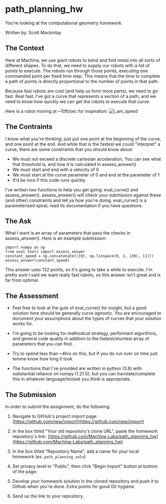 # path_planning_hw
You're looking at the computational geometry homework. 

Written by: Scott Mackinlay

## The Context
Here at Machina, we use giant robots to bend and fold metal into all sorts of different shapes. To do that, we need to supply our robots with a list of points to execute. The robots run through those points, executing one commanded point per fixed time step. This means that the time to complete a path of points is directly proportional to the number of points in that path. 


Because fast robots are cool (and help us form more parts), we need to go fast. Real fast. I've got a curve that represents a section of a path, and we need to know how quickly we can get the robots to execute that curve. 

Here is a robot moving at ~10ft/sec for inspiration:
![i_am_speed](i_am_speed.gif?raw=True)

## The Contraints
I know what you're thinking: just put one point at the beginning of the curve, and one point at the end. And while that is the fastest we could "interpret" a curve, there are some constraints that you should know about:
- We must not exceed a discrete cartesian acceleration. You can see what that threshold is, and how it is calculated in assess_answer()
- We must start and end with a velocity of 0
- We must start at the curve parameter of 0 and end at the parameter of 1
- It'd be nice if this code runs quickly

I've written two functions to help you get going: eval_curve() and assess_answer(). assess_answer() will check your submission against these (and other) constraints and tell ya how you're doing. eval_curve() is a parameterized spiral; read its documentation if you have questions. 

 ## The Ask
What I want is an array of parameters that pass the checks in assess_answer(). Here is an example submission:

```
import numpy as np
from eval_tools import assess_answer
constant_speed = np.concatenate(([0], np.linspace(0, 1, 130), [1]))
assess_answer(constant_speed)
```

This answer uses 132 points, so it's going to take a while to execute. I'm pretty sure I said we want really fast robots, so this answer isn't great and is far from optimal. 

## The Assessment
- Feel free to look at the guts of eval_curve() for insight, but a good solution here should be generally curve agnostic. You are encouraged to document your assumptions about the types of curves that your solution works for. 

- I'm going to be looking for methodical strategy, performant algorithms, and general code quality in addition to the fastest/shortest array of parameters that you can find.

- Try to spend less than ~4hrs on this, but if you do run over on time just lemme know how long it took. 

- The functions that I've provided are written in python (3.8) with substantial reliance on numpy (1.21.5), but you can translate/complete this in whatever language/toolset you think is appropriate. 

## The Submission
In order to submit the assignment, do the following:

1. Navigate to GitHub's project import page: [https://github.com/new/import](https://github.com/new/import)

2. In the box titled "Your old repository's clone URL", paste the homework repository's link: [https://github.com/Machina-Labs/path_planning_hw](https://github.com/Machina-Labs/path_planning_hw)

3. In the box titled "Repository Name", add a name for your local homework (ex. `path_planning_soln`)

4. Set privacy level to "Public", then click "Begin Import" button at bottom of the page.

5. Develop your homework solution in the cloned repository and push it to Github when you're done. Extra points for good Git hygiene.

6. Send us the link to your repository.





